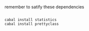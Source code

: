 remember to satify these dependencies

<code>
cabal install statistics
cabal install prettyclass
</code>

